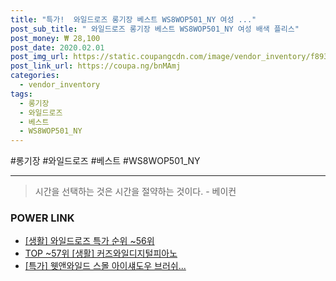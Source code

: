 ```yaml
--- 
title: "특가!  와일드로즈 롱기장 베스트 WS8WOP501_NY 여성 ..." 
post_sub_title: " 와일드로즈 롱기장 베스트 WS8WOP501_NY 여성 배색 플리스" 
post_money: ₩ 28,100 
post_date: 2020.02.01 
post_img_url: https://static.coupangcdn.com/image/vendor_inventory/f893/8f42f4cc438f110c09e6858e3858d13053601aace7a43551a451c60c1d08.jpg 
post_link_url: https://coupa.ng/bnMAmj 
categories: 
  - vendor_inventory 
tags: 
  - 롱기장 
  - 와일드로즈 
  - 베스트 
  - WS8WOP501_NY 
--- 
```

  #롱기장 #와일드로즈 #베스트 #WS8WOP501_NY 
<hr> 

> 시간을 선택하는 것은 시간을 절약하는 것이다. - 베이컨 


### POWER LINK

* <a href="https://blog.naver.com/sakai111/221792101175" target="_blank"> [생활] 와일드로즈 특가 순위 ~56위</a>
* <a href="https://blog.naver.com/an0733/221792152387" target="_blank"> TOP ~57위 [생활] 커즈와일디지털피아노</a>
* <a href="https://blog.naver.com/an0733/221786138419" target="_blank">[특가] 웻앤와일드 스몰 아이섀도우 브러쉬...</a>
